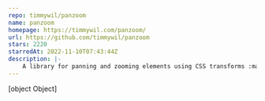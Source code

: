 ```yaml
---
repo: timmywil/panzoom
name: panzoom
homepage: https://timmywil.com/panzoom/
url: https://github.com/timmywil/panzoom
stars: 2220
starredAt: 2022-11-10T07:43:44Z
description: |-
    A library for panning and zooming elements using CSS transforms :mag:
---
```


[object Object]
